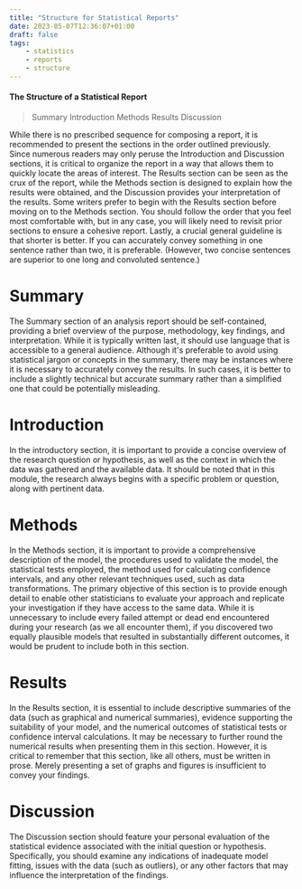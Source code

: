 ```yaml
---
title: "Structure for Statistical Reports"
date: 2023-05-07T12:36:07+01:00
draft: false
tags:
    - statistics
    - reports
    - structure
---
```

#### The Structure of a Statistical Report
> Summary
> Introduction
> Methods
> Results
> Discussion 

While there is no prescribed sequence for composing a report, it is recommended to present the sections in the order outlined previously. Since numerous readers may only peruse the Introduction and Discussion sections, it is critical to organize the report in a way that allows them to quickly locate the areas of interest. The Results section can be seen as the crux of the report, while the Methods section is designed to explain how the results were obtained, and the Discussion provides your interpretation of the results. Some writers prefer to begin with the Results section before moving on to the Methods section. You should follow the order that you feel most comfortable with, but in any case, you will likely need to revisit prior sections to ensure a cohesive report. Lastly, a crucial general guideline is that shorter is better. If you can accurately convey something in one sentence rather than two, it is preferable. (However, two concise sentences are superior to one long and convoluted sentence.)


# Summary
The Summary section of an analysis report should be self-contained, providing a brief overview of the purpose, methodology, key findings, and interpretation. While it is typically written last, it should use language that is accessible to a general audience. Although it's preferable to avoid using statistical jargon or concepts in the summary, there may be instances where it is necessary to accurately convey the results. In such cases, it is better to include a slightly technical but accurate summary rather than a simplified one that could be potentially misleading.

# Introduction
In the introductory section, it is important to provide a concise overview of the research question or hypothesis, as well as the context in which the data was gathered and the available data. It should be noted that in this module, the research always begins with a specific problem or question, along with pertinent data.

# Methods
In the Methods section, it is important to provide a comprehensive description of the model, the procedures used to validate the model, the statistical tests employed, the method used for calculating confidence intervals, and any other relevant techniques used, such as data transformations. The primary objective of this section is to provide enough detail to enable other statisticians to evaluate your approach and replicate your investigation if they have access to the same data. While it is unnecessary to include every failed attempt or dead end encountered during your research (as we all encounter them), if you discovered two equally plausible models that resulted in substantially different outcomes, it would be prudent to include both in this section.

# Results
In the Results section, it is essential to include descriptive summaries of the data (such as graphical and numerical summaries), evidence supporting the suitability of your model, and the numerical outcomes of statistical tests or confidence interval calculations. It may be necessary to further round the numerical results when presenting them in this section. However, it is critical to remember that this section, like all others, must be written in prose. Merely presenting a set of graphs and figures is insufficient to convey your findings.

# Discussion
The Discussion section should feature your personal evaluation of the statistical evidence associated with the initial question or hypothesis. Specifically, you should examine any indications of inadequate model fitting, issues with the data (such as outliers), or any other factors that may influence the interpretation of the findings.